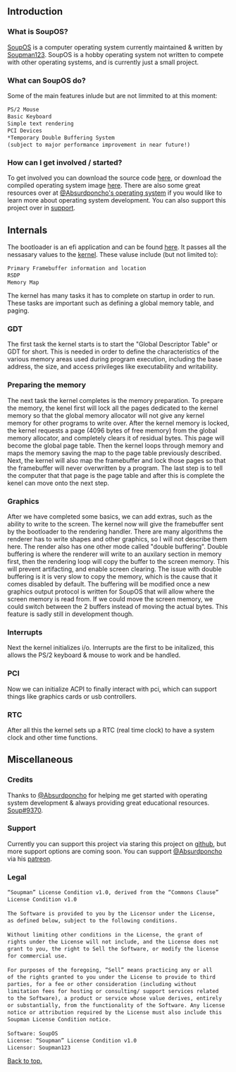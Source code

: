 <script>
var myDiv = document.createElement("div");
myDiv.id = 'menu';
myDiv.innerHTML = '<div id="menu" style="position: absolute; left: 0; margin-left: 30px; top: 286px;"><h2>{{ site.data.list.docs_list_title }}</h2><ul>{% for item in site.data.list.toc %}<h4>{{ item.title }}</h4>{% for entry in item.subfolderitems %}<li><a href="https://soupman123.github.io/SoupOS{{ entry.url }}">{{ entry.page }}</a></li>{% endfor %}{% endfor %}</ul></div><a class="zip_download_link" style="position: absolute; top: 210px; left: 0; margin-left: 260px" href="https://github.com/Soupman123/SoupOS/archive/master.zip">Download this project as a .zip file</a><img src="SoupOSLogoBlue.png" alt="logo" style="position: absolute; top: 10px left: 10px; width: 210px; height: 210px; border-style: none;"/>';
document.body.appendChild(myDiv);
</script>

## Introduction

### What is SoupOS?
[SoupOS](http://github.com) is a computer operating system currently maintained & written by [Soupman123](https://github.com/Soupman123/). SoupOS is a hobby operating system not written to compete with other operating systems, and is currently just a small project.

### What can SoupOS do?
Some of the main features inlude but are not limmited to at this moment:
```
PS/2 Mouse
Basic Keyboard
Simple text rendering
PCI Devices
*Temporary Double Buffering System
(subject to major performance improvement in near future!)
```

### How can I get involved / started?
To get involved you can download the source code [here](https://github.com/Soupman123/SoupOS/archive/master.zip), or download the compiled operating system image [here](https://github.com/Soupman123/SoupOS/raw/master/kernel/bin/SoupOS.img). There are also some great resources over at [@Absurdponcho](https://github.com/Absurdponcho)['s operating system](https://github.com/Absurdponcho/PonchoOS) if you would like to learn more about operating system development. You can also support this project over in [support](#support).

## Internals
The bootloader is an efi application and can be found [here](https://github.com/Soupman123/SoupOS/blob/master/gnu-efi/bootloader/main.c). It passes all the nessasary values to the [kernel](https://github.com/Soupman123/SoupOS/blob/master/kernel/src/kernel.cpp). These valuse include (but not limited to):
```
Primary Framebuffer information and location
RSDP
Memory Map
```
The kernel has many tasks it has to complete on startup in order to run. These tasks are important such as defining a global memory table, and paging.

### GDT
The first task the kernel starts is to start the "Global Descriptor Table" or GDT for short. This is needed in order to define the characteristics of the various memory areas used during program execution, including the base address, the size, and access privileges like executability and writability.

### Preparing the memory
The next task the kernel completes is the memory preparation. To prepare the memory, the kenel first will lock all the pages dedicated to the kernel memory so that the global memory allocator will not give any kernel memory for other programs to write over. After the kernel memory is locked, the kernel requests a page (4096 bytes of free memory) from the global memory allocator, and completely clears it of residual bytes. This page will become the global page table. Then the kernel loops through memory and maps the memory saving the map to the page table previously described. Next, the kernel will also map the framebuffer and lock those pages so that the framebuffer will never overwritten by a program. The last step is to tell the computer that that page is the page table and after this is complete the kenel can move onto the next step.

### Graphics
After we have completed some basics, we can add extras, such as the ability to write to the screen. The kernel now will give the framebuffer sent by the bootloader to the rendering handler. There are many algorithms the renderer has to write shapes and other graphics, so I will not describe them here. The render also has one other mode called "double buffering". Double buffering is where the renderer will write to an auxilary section in memory first, then the rendering loop will copy the buffer to the screen memory. This will prevent artifacting, and enable screen clearing. The issue with double buffering is it is very slow to copy the memory, which is the cause that it comes disabled by default. The buffering will be modified once a new graphics output protocol is written for SoupOS that will allow where the screen memory is read from. If we could move the screen memory, we could switch between the 2 buffers instead of moving the actual bytes. This feature is sadly still in development though. 

### Interrupts
Next the kernel initializes i/o. Interrupts are the first to be initalized, this allows the PS/2 keyboard & mouse to work and be handled.

### PCI
Now we can initialize ACPI to finally interact with pci, which can support things like graphics cards or usb controllers.

### RTC
After all this the kernel sets up a RTC (real time clock) to have a system clock and other time functions.

## Miscellaneous

### Credits 
Thanks to [@Absurdponcho](https://github.com/Absurdponcho) for helping me get started with operating system development & always providing great educational resources.
[Soup#9370](https://discord.com/users/698622052059316285/).

### Support
Currently you can support this project via staring this project on [github](https://github.com/Soupman123/SoupOS/), but more support options are coming soon.
You can support [@Absurdponcho](https://github.com/Absurdponcho) via his [patreon](https://www.patreon.com/PonchoYT).

### Legal
```
“Soupman” License Condition v1.0, derived from the “Commons Clause” 
License Condition v1.0

The Software is provided to you by the Licensor under the License, 
as defined below, subject to the following conditions.

Without limiting other conditions in the License, the grant of 
rights under the License will not include, and the License does not
grant to you, the right to Sell the Software, or modify the license
for commercial use.

For purposes of the foregoing, “Sell” means practicing any or all 
of the rights granted to you under the License to provide to third
parties, for a fee or other consideration (including without 
limitation fees for hosting or consulting/ support services related
to the Software), a product or service whose value derives, entirely
or substantially, from the functionality of the Software. Any license 
notice or attribution required by the License must also include this
Soupman License Condition notice.

Software: SoupOS
License: “Soupman” License Condition v1.0
Licensor: Soupman123
```
<a href="#top">Back to top.</a>
